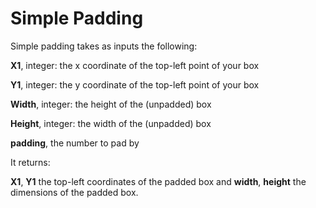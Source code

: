 # Simple Padding

Simple padding takes as inputs the following:

**X1**, integer: the x coordinate of the top-left point of your box

**Y1**, integer: the y coordinate of the top-left point of your box

**Width**, integer: the height of the (unpadded) box

**Height**, integer: the width of the (unpadded) box

**padding**, the number to pad by

It returns:

**X1**, **Y1** the top-left coordinates of the padded box and **width**, **height** the dimensions of the padded box.